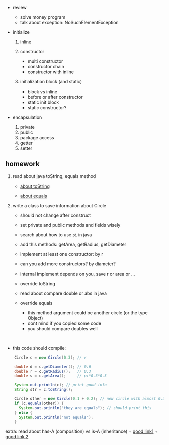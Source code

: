 
+ review 
  + solve money program 
  + talk about exception: NoSuchElementException

+ initialize
   1. inline
   2. constructor
      + multi constructor 
      + constructor chain 
      + constructor with inline 
      
   3. initialization block (and static)
      + block vs inline 
      + before or after constructor 
      + static init block 
      + static constructor?

+ encapsulation 
   1. private
   2. public
   3. package access 
   4. getter
   5. setter



## homework
1. read about java toString, equals method
     + [about toString](https://www.javatpoint.com/understanding-toString()-method)
  
     + [about equals](https://www.geeksforgeeks.org/overriding-equals-method-in-java/)
    
2. write a class to save information about Circle
     + should not change after construct 
    
     + set private and public methods and fields wisely
    
     + search about how to use `pi` in java
     + add this methods: getArea, getRadius, getDiameter
        
     + implement at least one constructor: by r 
     + can you add more constructors? by diameter?
    
     + internal implement depends on you, save r or area or ...
    
     + override toString 
   
     + read about compare double or abs in java
     + override equals 
         + this method argument could be another circle
               (or the type Object)
         + dont mind if you copied some code
         + you should compare doubles well 


​        
   + this code should compile:
```java
    Circle c = new Circle(0.3); // r

    double d = c.getDiameter(); // 0.6
    double r = c.getRadius();   // 0.3
    double s = c.getArea();     // pi*0.3*0.3

    System.out.println(c); // print good info
    String str = c.toString();

    Circle other = new Circle(0.1 + 0.2); // new circle with almost 0.3
    if (c.equals(other)) {
      System.out.println("they are equals"); // should print this
    } else {
      System.out.println("not equals");
    }
```





extra: read about has-A (composition) vs is-A (inheritance) 
         + [good link1](https://www.w3resource.com/java-tutorial/inheritance-composition-relationship.php)
         + [good link 2](https://www.c-sharpcorner.com/UploadFile/3614a6/is-a-and-has-a-relationship-in-java/)

